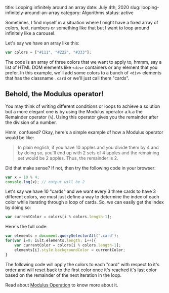 title: Looping infinitely around an array
date: July 4th, 2020
slug: looping-infinitely-around-an-array
category: Algorithms
status: active

Sometimes, I find myself in a situation where I might have a fixed array of colors, text, numbers or something like that but I want to loop around infinitely like a carousel.

Let's say we have an array like this:
```js
var colors = ["#111", "#222", "#333"];
```
The code is an array of three colors that we want to apply to, hmmm, say a list of HTML DOM elements like `<div>` containers or any element that you prefer. In this example, we'll add some colors to a bunch of `<div>` elements that has the classname `.card` or we'll just call them "cards".

## Behold, the Modulus operator!
You may think of writing different conditions or loops to achieve a solution but a more elegant one is by using the Modulus operator a.k.a the Remainder operator (`%`). Using this operator gives you the remainder after the division of a number.

Hmm, confused? Okay, here's a simple example of how a Modulus operator would be like:

> In plain english, if you have 10 apples and you divide them by 4 and by doing so, you'll end up with 2 sets of 4 apples and the remaining set would be 2 apples. Thus, the remainder is 2.

Did that make sense? If not, then try the following code in your browser:

```js
var x = 10 % 4;
console.log(x); // output will be 2
```

Let's say we have 10 "cards" and we want every 3 three cards to have 3 different colors, we must just define a way to determine the index of each color while iterating through a loop of cards. So, we can easily get the index by doing so:
```js
var currentColor = colors[i % colors.length-1];
```

Here's the full code:
```js
var elements = document.querySelectorAll('.card');
for(var i=0; i&lt;elements.length; i++){
    var currentColor = colors[i % colors.length-1];
    elements[i].style.backgroundColor = currentColor;
}
```

The following code will apply the colors to each "card" with respect to it's order and will reset back to the first color once it's reached it's last color based on the remainder of the next iteration in the loop.

Read about [Modulus Operation](https://en.wikipedia.org/wiki/Modulo_operation) to know more about it.
